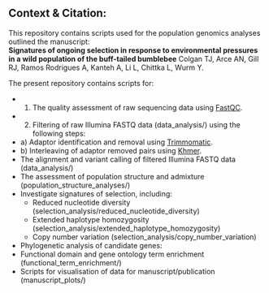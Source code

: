 ## Context & Citation:  
This repository contains scripts used for the population genomics analyses outlined the manuscript:   
__Signatures of ongoing selection in response to environmental pressures in a wild population of the buff-tailed bumblebee__
Colgan TJ, Arce AN, Gill RJ, Ramos Rodrigues A, Kanteh A, Li L, Chittka L, Wurm Y.  

The present repository contains scripts for:  
- 1) The quality assessment of raw sequencing data using [FastQC](https://www.bioinformatics.babraham.ac.uk/projects/fastqc/).  
- 2) Filtering of raw Illumina FASTQ data (data_analysis/) using the following steps:
- a) Adaptor identification and removal using [Trimmomatic](http://www.usadellab.org/cms/?page=trimmomatic). 
- b) Interleaving of adaptor removed pairs using [Khmer](https://github.com/dib-lab/khmer).  
- The alignment and variant calling of filtered Illumina FASTQ data (data_analysis/)  
- The assessment of population structure and admixture (population_structure_analyses/)  
- Investigate signatures of selection, including:  
  - Reduced nucleotide diversity  (selection_analysis/reduced_nucleotide_diversity)
  - Extended haplotype homozygosity  (selection_analysis/extended_haplotype_homozygosity)
  - Copy number variation (selection_analysis/copy_number_variation)
- Phylogenetic analysis of candidate genes:  
- Functional domain and gene ontology term enrichment (functional_term_enrichment/)  
- Scripts for visualisation of data for manuscript/publication (manuscript_plots/)  
